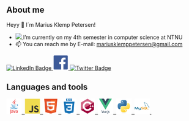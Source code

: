 <h2>About me</h2>
Heyy 👋 I´m Marius Klemp Petersen!

- <a href="https://www.ntnu.no/studier/bidata">
    <img src="https://www.google.com/search?q=ntnu%20logo%20uten%20bakgrunn&tbm=isch&hl=no&sa=X&ved=0CCEQtI8BKAJqFwoTCOD8jr25yPYCFQAAAAAdAAAAABAH&biw=1440&bih=821#imgrc=OyVZBH2TNt8obM"/>
  </a> I’m currently on my 4th semester in computer science at NTNU
- 📫 You can reach me by E-mail: mariusklemppetersen@gmail.com

<div id="badges">
  <a href="your-linkedin-URL">
    <img src="https://img.shields.io/badge/LinkedIn-blue?style=for-the-badge&logo=linkedin&logoColor=white" alt="LinkedIn Badge"/>
  </a>
  <a href="https://www.facebook.com/marius.klemppetersen/">
    <img src="https://github.com/devicons/devicon/blob/master/icons/facebook/facebook-original.svg" width="40" height="40"/>
  </a>
  <a href="https://twitter.com/marius_klemp">
    <img src="https://img.shields.io/badge/Twitter-blue?style=for-the-badge&logo=twitter&logoColor=white" alt="Twitter Badge"/>
  </a>
</div>


<h2>Languages and tools</h2>
<div>
  <a href="https://www.w3schools.com/java/">
    <img src="https://github.com/devicons/devicon/blob/master/icons/java/java-original-wordmark.svg" title="Java" alt="Java" width="40" height="40"/>&nbsp;
  </a>
    
  <a href="https://www.w3schools.com/js/">
    <img src="https://github.com/devicons/devicon/blob/master/icons/javascript/javascript-original.svg" title="JavaScript" alt="JavaScript" width="40"                height="40"/>&nbsp;
  </a>
    
  <a href="https://www.w3schools.com/html/">
     <img src="https://github.com/devicons/devicon/blob/master/icons/html5/html5-original.svg" title="HTML5" alt="HTML" width="40" height="40"/>&nbsp;
  </a> 
    
  <a href="https://www.w3schools.com/css/">  
    <img src="https://github.com/devicons/devicon/blob/master/icons/css3/css3-plain-wordmark.svg"  title="CSS3" alt="CSS" width="40" height="40"/>&nbsp;
  </a>
    
  <a href="https://www.w3schools.com/CPP/default.asp">   
    <img src="https://github.com/devicons/devicon/blob/master/icons/cplusplus/cplusplus-original.svg" title="cpp" alt="cpp" width="40" height="40"/>&nbsp;
  </a>    
    
  <a href="https://vuejs.org/">      
    <img src="https://github.com/devicons/devicon/blob/master/icons/vuejs/vuejs-original-wordmark.svg" title="VueJs"  alt="VueJS" width="40" height="40"/>&nbsp;
  </a>   
  
  <a href="https://www.w3schools.com/python/">
    <img src="https://github.com/devicons/devicon/blob/master/icons/python/python-original.svg" title="Pyhton"  alt="Pyhton" width="40" height="40"/>&nbsp;
  </a>   
   
  <a href="https://www.w3schools.com/php/php_mysql_intro.asp">
    <img src="https://github.com/devicons/devicon/blob/master/icons/mysql/mysql-original-wordmark.svg" title="MySQL"  alt="MySQL" width="40" height="40"/>&nbsp;
  </a> 
</div>
